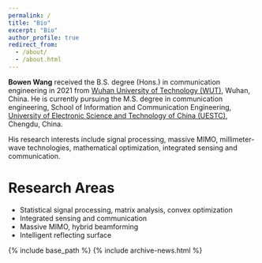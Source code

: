 ```yaml
---
permalink: /
title: "Bio"
excerpt: "Bio"
author_profile: true
redirect_from: 
  - /about/
  - /about.html
---
```


**Bowen Wang** received the B.S. degree (Hons.) in communication engineering in 2021 from [Wuhan University of Technology (WUT)](http://english.whut.edu.cn/), Wuhan, China. He is currently pursuing the M.S. degree in communication engineering, School of Information and Communication Engineering, [University of Electronic Science and Technology of China (UESTC)](https://en.uestc.edu.cn/), Chengdu, China. 

His research interests include signal processing, massive MIMO, millimeter-wave technologies, mathematical optimization, integrated sensing and communication.

# Research Areas

- Statistical signal processing, matrix analysis, convex optimization
- Integrated sensing and communication
- Massive MIMO, hybrid beamforming
- Intelligent reflecting surface

<nbsp>

{% include base_path %}
{% include archive-news.html %}



<script type='text/javascript' id='clustrmaps' src='//cdn.clustrmaps.com/map_v2.js?cl=080808&w=300&t=n&d=UBl-dGg0XNZGFT8Tr7JTWKuKTyNgMEfkn57t2o3L5gU&co=ffffff&cmo=3acc3a&cmn=ff5353&ct=808080'></script>